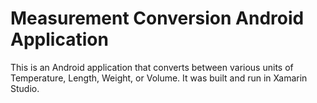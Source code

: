 # Measurement Conversion Android Application

This is an Android application that converts between various units of Temperature, Length, Weight, or Volume. 
It was built and run in Xamarin Studio. 

